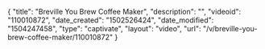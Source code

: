 {
    "title": "Breville You Brew Coffee Maker",
    "description": "",
    "videoid": "110010872",
    "date_created": "1502526424",
    "date_modified": "1504247458",
    "type": "captivate",
    "layout": "video",
    "url": "\/v\/breville-you-brew-coffee-maker\/110010872"
}